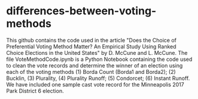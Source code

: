 # differences-between-voting-methods
This github contains the code used in the article "Does the Choice of Preferential Voting Method Matter? An Empirical Study Using Ranked Choice Elections in the United States" by D. McCune and L. McCune.
The file VoteMethodCode.ipynb is a Python Notebook containing the code used to clean the vote records and determine the winner of an election using each of the voting methods (1) Borda Count (Borda1 and Borda2); (2) Bucklin, (3) Plurality, (4) Plurality Runoff; (5) Condorcet; (6) Instant Runoff.
We have included one sample cast vote record for the Minneapolis 2017 Park District 6 election.
